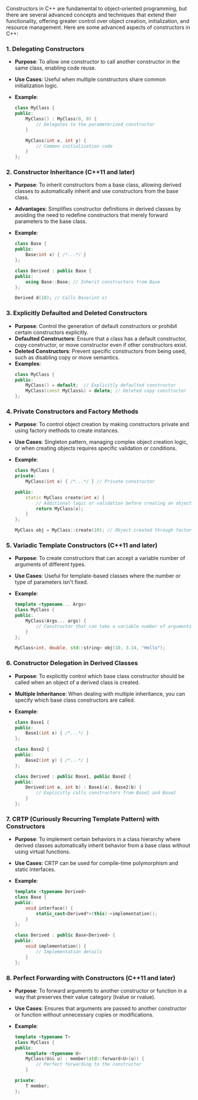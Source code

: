 Constructors in C++ are fundamental to object-oriented programming, but there are several advanced concepts and techniques that extend their functionality, offering greater control over object creation, initialization, and resource management. Here are some advanced aspects of constructors in C++:

### 1. **Delegating Constructors**

- **Purpose**: To allow one constructor to call another constructor in the same class, enabling code reuse.
- **Use Cases**: Useful when multiple constructors share common initialization logic.
- **Example**:

  ```cpp
  class MyClass {
  public:
      MyClass() : MyClass(0, 0) {
          // Delegates to the parameterized constructor
      }

      MyClass(int x, int y) {
          // Common initialization code
      }
  };
  ```

### 2. **Constructor Inheritance (C++11 and later)**

- **Purpose**: To inherit constructors from a base class, allowing derived classes to automatically inherit and use constructors from the base class.
- **Advantages**: Simplifies constructor definitions in derived classes by avoiding the need to redefine constructors that merely forward parameters to the base class.
- **Example**:

  ```cpp
  class Base {
  public:
      Base(int x) { /*...*/ }
  };

  class Derived : public Base {
  public:
      using Base::Base; // Inherit constructors from Base
  };

  Derived d(10); // Calls Base(int x)
  ```

### 3. **Explicitly Defaulted and Deleted Constructors**

- **Purpose**: Control the generation of default constructors or prohibit certain constructors explicitly.
- **Defaulted Constructors**: Ensure that a class has a default constructor, copy constructor, or move constructor even if other constructors exist.
- **Deleted Constructors**: Prevent specific constructors from being used, such as disabling copy or move semantics.
- **Examples**:
  ```cpp
  class MyClass {
  public:
      MyClass() = default;  // Explicitly defaulted constructor
      MyClass(const MyClass&) = delete; // Deleted copy constructor
  };
  ```

### 4. **Private Constructors and Factory Methods**

- **Purpose**: To control object creation by making constructors private and using factory methods to create instances.
- **Use Cases**: Singleton pattern, managing complex object creation logic, or when creating objects requires specific validation or conditions.
- **Example**:

  ```cpp
  class MyClass {
  private:
      MyClass(int x) { /*...*/ } // Private constructor

  public:
      static MyClass create(int x) {
          // Additional logic or validation before creating an object
          return MyClass(x);
      }
  };

  MyClass obj = MyClass::create(10); // Object created through factory method
  ```

### 5. **Variadic Template Constructors (C++11 and later)**

- **Purpose**: To create constructors that can accept a variable number of arguments of different types.
- **Use Cases**: Useful for template-based classes where the number or type of parameters isn't fixed.
- **Example**:

  ```cpp
  template <typename... Args>
  class MyClass {
  public:
      MyClass(Args... args) {
          // Constructor that can take a variable number of arguments
      }
  };

  MyClass<int, double, std::string> obj(10, 3.14, "Hello");
  ```

### 6. **Constructor Delegation in Derived Classes**

- **Purpose**: To explicitly control which base class constructor should be called when an object of a derived class is created.
- **Multiple Inheritance**: When dealing with multiple inheritance, you can specify which base class constructors are called.
- **Example**:

  ```cpp
  class Base1 {
  public:
      Base1(int x) { /*...*/ }
  };

  class Base2 {
  public:
      Base2(int y) { /*...*/ }
  };

  class Derived : public Base1, public Base2 {
  public:
      Derived(int a, int b) : Base1(a), Base2(b) {
          // Explicitly calls constructors from Base1 and Base2
      }
  };
  ```

### 7. **CRTP (Curiously Recurring Template Pattern) with Constructors**

- **Purpose**: To implement certain behaviors in a class hierarchy where derived classes automatically inherit behavior from a base class without using virtual functions.
- **Use Cases**: CRTP can be used for compile-time polymorphism and static interfaces.
- **Example**:

  ```cpp
  template <typename Derived>
  class Base {
  public:
      void interface() {
          static_cast<Derived*>(this)->implementation();
      }
  };

  class Derived : public Base<Derived> {
  public:
      void implementation() {
          // Implementation details
      }
  };
  ```

### 8. **Perfect Forwarding with Constructors (C++11 and later)**

- **Purpose**: To forward arguments to another constructor or function in a way that preserves their value category (lvalue or rvalue).
- **Use Cases**: Ensures that arguments are passed to another constructor or function without unnecessary copies or modifications.
- **Example**:

  ```cpp
  template <typename T>
  class MyClass {
  public:
      template <typename U>
      MyClass(U&& u) : member(std::forward<U>(u)) {
          // Perfect forwarding to the constructor
      }

  private:
      T member;
  };
  ```